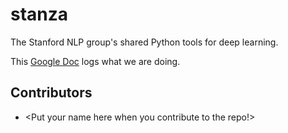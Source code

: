 # stanza

The Stanford NLP group's shared Python tools for deep learning.

This [Google Doc](https://docs.google.com/document/d/1tD0v8hNNilusNq632tYKNUn1g3Kfgu5dGNOtD9MA94Q/edit) logs what we are doing.

## Contributors

- <Put your name here when you contribute to the repo!>